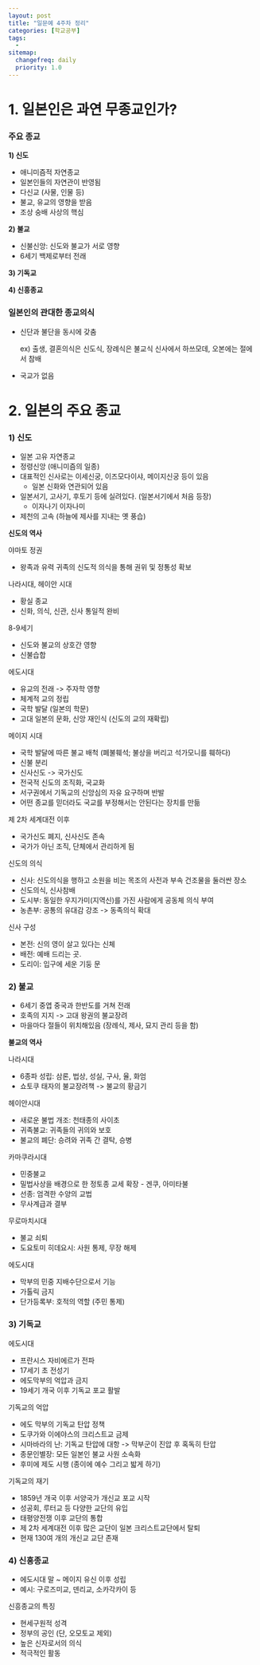 ```yaml
---
layout: post
title: "일문예 4주차 정리"
categories: [학교공부]
tags: 
  - 
sitemap:
  changefreq: daily
  priority: 1.0
---
```




# 1. 일본인은 과연 무종교인가?

### 주요 종교

**1) 신도**

- 애니미즘적 자연종교
- 일본인들의 자연관이 반영됨
- 다신교 (사물, 인물 등)
- 불교, 유교의 영향을 받음
- 조상  숭배 사상의 핵심

**2) 불교**

- 신불신앙: 신도와 불교가 서로 영향
- 6세기 백제로부터 전래

**3) 기독교**

**4) 신흥종교**



### 일본인의 관대한 종교의식

- 신단과 불단을 동시에 갖춤

  ex) 출생, 결혼의식은 신도식, 장례식은 불교식
  신사에서 하쓰모데, 오본에는 절에서 참배

- 국교가 없음



# 2. 일본의 주요 종교

### **1) 신도**

- 일본 고유 자연종교
- 정령신앙 (애니미즘의 일종)
- 대표적인 신사로는 이세신궁, 이즈모다이샤, 메이지신궁 등이 있음
  - 일본 신화와 연관되어 있음
- 일본서기, 고사기, 후토기 등에 실려있다. (일본서기에서 처음 등장)
  - 이자나기 이자나미
- 제천의 고속 (하늘에 제사를 지내는 옛 풍습)

**신도의 역사**

야마토 정권

- 왕족과 유력 귀족의 신도적 의식을 통해 권위 및 정통성 확보

나라시대, 헤이안 시대

- 황실 종교
- 신화, 의식, 신관, 신사 통일적 완비

8-9세기

- 신도와 불교의 상호간 영향
- 신불습합

에도시대

- 유교의 전래 -> 주자학 영향
- 체계적 교의 정립
- 국학 발달 (일본의 학문)
- 고대 일본의 문화, 신앙 재인식 (신도의 교의 재확립)

메이지 시대

- 국학 발달에 따른 불교 배척 (폐불훼석; 불상을 버리고 석가모니를 훼하다)
- 신불 분리
- 신사신도 -> 국가신도
- 전국적 신도의 조직화, 국교화
- 서구권에서 기독교의 신앙심의 자유 요구하며 반발
- 어떤 종교를 믿더라도 국교를 부정해서는 안된다는 장치를 만듦

제 2차 세계대전 이후

- 국가신도 폐지, 신사신도 존속
- 국가가 아닌 조직, 단체에서 관리하게 됨

신도의 의식

- 신사: 신도의식을 행하고 소원을 비는 목조의 사전과 부속 건조물을 둘러싼 장소
- 신도의식, 신사참배
- 도시부: 동일한 우지가미(지역신)를 가진 사람에게 공동체 의식 부여
- 농촌부: 공통의 유대감 강조 -> 동족의식 확대

신사 구성

- 본전: 신의 영이 살고 있다는 신체
- 배전: 예배 드리는 곳.
- 도리이: 입구에 세운 기둥 문



### **2) 불교**

- 6세기 중엽 중국과 한반도를 거쳐 전래
- 호족의 지지 -> 고대 왕권의 불교장려
- 마을마다 절들이 위치해있음 (장례식, 제사, 묘지 관리 등을 함)

**불교의 역사**

나라시대

- 6종파 성립: 삼론, 법상, 성실, 구사, 율, 화엄
- 쇼토쿠 태자의 불교장려책 -> 불교의 황금기

헤이안시대

- 새로운 불법 개조: 천태종의 사이초
- 귀족불교: 귀족들의 귀의와 보호
- 불교의 폐단: 승려와 귀족 간 결탁, 승병

카마쿠라시대

- 민중불교
- 밀법사상을 배경으로 한 정토종 교세 확장 - 겐쿠, 아미타불
- 선종: 엄격한 수양의 교법
-  무사계급과 결부

무로마치시대

- 불교 쇠퇴
- 도요토미 히데요시: 사원 통제, 무장 해제

에도시대

- 막부의 민중 지배수단으로서 기능
- 가톨릭 금지
- 단가등록부: 호적의 역할 (주민 통제)



### **3) 기독교**

에도시대

- 프란시스 자비에르가 전파
- 17세기 초 전성기
- 에도막부의 억압과 금지
- 19세기 개국 이후 기독교 포교 활발

기독교의 억압

- 에도 막부의 기독교 탄압 정책
- 도쿠가와 이에야스의 크리스트교 금제
- 시마바라의 난: 기독교 탄압에 대항 -> 막부군이 진압 후 혹독히 탄압
- 종문인별장: 모든 일본인 불교 사원 소속화
- 후미에 제도 시행 (종이에 예수 그리고 밟게 하기)

기독교의 재기

- 1859년 개국 이후 서양국가 개신교 포교 시작
- 성공회, 루터교 등 다양한 교단의 유입
- 태평양전쟁 이후 교단의 통합
- 제 2차 세계대전 이후 많은 교단이 일본 크리스트교단에서 탈퇴
- 현재 130여 개의 개신교 교단 존재



### **4) 신흥종교**

- 에도시대 말 ~ 메이지 유신 이후 성립
- 예시: 구로즈미교, 덴리교, 소카각카이 등

신흥종교의 특징

- 현세구원적 성격
- 정부의 공인 (단, 오모토교 제외)
- 높은 신자로서의 의식
- 적극적인 활동



